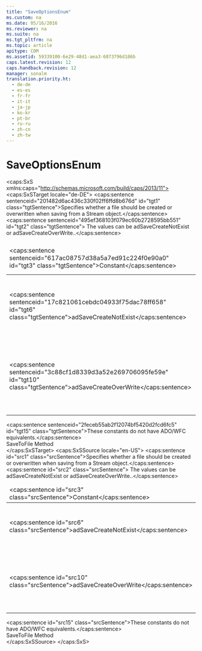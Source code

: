 ```yaml
---
title: "SaveOptionsEnum"
ms.custom: na
ms.date: 05/16/2016
ms.reviewer: na
ms.suite: na
ms.tgt_pltfrm: na
ms.topic: article
apitype: COM
ms.assetid: 59339100-6e29-48d1-aea3-6873796d186b
caps.latest.revision: 12
caps.handback.revision: 12
manager: sonalm
translation.priority.ht: 
  - de-de
  - es-es
  - fr-fr
  - it-it
  - ja-jp
  - ko-kr
  - pt-br
  - ru-ru
  - zh-cn
  - zh-tw
---
```

# SaveOptionsEnum
<?xml version="1.0" encoding="utf-8"?>
<caps:SxS xmlns:caps="http://schemas.microsoft.com/build/caps/2013/11">
  <caps:SxSTarget locale="de-DE">
    <developerReferenceWithoutSyntaxDocument xsi:schemaLocation="http://ddue.schemas.microsoft.com/authoring/2003/5 http://dduestorage.blob.core.windows.net/ddueschema/developer.xsd" xmlns="http://ddue.schemas.microsoft.com/authoring/2003/5" xmlns:xlink="http://www.w3.org/1999/xlink" xmlns:xsi="http://www.w3.org/2001/XMLSchema-instance">
      <introduction>
        <para>
          <caps:sentence sentenceid="201482d6ac436c330f02ff6ffd8b676d" id="tgt1" class="tgtSentence">Specifies whether a file should be created or overwritten when saving from a <legacyLink xlink:href="0514531f-009d-4519-abc3-d727014a39f1">Stream</legacyLink> object.</caps:sentence>
          <caps:sentence sentenceid="495ef368103f079ec60b2728595bb551" id="tgt2" class="tgtSentence"> The values can be <legacyBold>adSaveCreateNotExist</legacyBold> or <legacyBold>adSaveCreateOverWrite</legacyBold>..</caps:sentence>
        </para>
        <table>
          <thead>
            <tr>
              <TD>
                <para>
                  <caps:sentence sentenceid="617ac08757d38a5a7ed91c224f0e90a0" id="tgt3" class="tgtSentence">Constant</caps:sentence>
                </para>
              </TD>
              <TD>
                <para>
                  <caps:sentence sentenceid="2063c1608d6e0baf80249c42e2be5804" id="tgt4" class="tgtSentence">Value</caps:sentence>
                </para>
              </TD>
              <TD>
                <para>
                  <caps:sentence sentenceid="67daf92c833c41c95db874e18fcb2786" id="tgt5" class="tgtSentence">Description</caps:sentence>
                </para>
              </TD>
            </tr>
          </thead>
          <tbody>
            <tr>
              <TD>
                <para>
                  <legacyBold>
                    <caps:sentence sentenceid="17c821061cebdc04933f75dac78ff658" id="tgt6" class="tgtSentence">adSaveCreateNotExist</caps:sentence>
                  </legacyBold>
                </para>
              </TD>
              <TD>
                <para>
                  <caps:sentence sentenceid="c4ca4238a0b923820dcc509a6f75849b" id="tgt7" class="tgtSentence">1</caps:sentence>
                </para>
              </TD>
              <TD>
                <para>
                  <caps:sentence sentenceid="f2519f5b2ce0ab7912c13b0af6ebf9f2" id="tgt8" class="tgtSentence">Default.</caps:sentence>
                  <caps:sentence sentenceid="167a41b2758c0f2beea54272da5fff15" id="tgt9" class="tgtSentence"> Creates a new file if the file specified by the <legacyItalic>FileName</legacyItalic> parameter does not already exist.</caps:sentence>
                </para>
              </TD>
            </tr>
            <tr>
              <TD>
                <para>
                  <legacyBold>
                    <caps:sentence sentenceid="3c88cf1d8339d3a52e269706095fe59e" id="tgt10" class="tgtSentence">adSaveCreateOverWrite</caps:sentence>
                  </legacyBold>
                </para>
              </TD>
              <TD>
                <para>
                  <caps:sentence sentenceid="c81e728d9d4c2f636f067f89cc14862c" id="tgt11" class="tgtSentence">2</caps:sentence>
                </para>
              </TD>
              <TD>
                <para>
                  <caps:sentence sentenceid="551db1199470e506500993c86a6f5b22" id="tgt12" class="tgtSentence">Overwrites the file with the data from the currently open <legacyBold>Stream</legacyBold> object, if the file specified by the <legacyItalic>Filename</legacyItalic> parameter already exists.</caps:sentence>
                  <caps:sentence sentenceid="bf841aa9aa4774972c0c2df424a0d594" id="tgt13" class="tgtSentence"> If the file specified by the <parameterReference>Filename</parameterReference> parameter does not exist, a new file is created.</caps:sentence>
                </para>
              </TD>
            </tr>
          </tbody>
        </table>
      </introduction>
      <section>
        <title>
          <caps:sentence sentenceid="a6dc3038423486f2c8833a3eba25ddab" id="tgt14" class="tgtSentence">ADO/WFC Equivalent</caps:sentence>
        </title>
        <content>
          <para>
            <caps:sentence sentenceid="2feceb55ab2f12074bf5420d2fcd6fc5" id="tgt15" class="tgtSentence">These constants do not have ADO/WFC equivalents.</caps:sentence>
          </para>
        </content>
      </section>
      <section>
        <title>
          <caps:sentence sentenceid="2f342d3be839cc5b67ae0de7d404b8e6" id="tgt16" class="tgtSentence">Applies To</caps:sentence>
        </title>
        <content>
          <para>
            <link xlink:href="8a8594f2-422b-4d2e-94f8-7fe337445900">SaveToFile Method</link>
          </para>
        </content>
      </section>
      <relatedTopics></relatedTopics>
    </developerReferenceWithoutSyntaxDocument>
  </caps:SxSTarget>
  <caps:SxSSource locale="en-US">
    <developerReferenceWithoutSyntaxDocument xsi:schemaLocation="http://ddue.schemas.microsoft.com/authoring/2003/5 http://dduestorage.blob.core.windows.net/ddueschema/developer.xsd" xmlns="http://ddue.schemas.microsoft.com/authoring/2003/5" xmlns:xlink="http://www.w3.org/1999/xlink" xmlns:xsi="http://www.w3.org/2001/XMLSchema-instance">
      <introduction>
        <para>
          <caps:sentence id="src1" class="srcSentence">Specifies whether a file should be created or overwritten when saving from a <legacyLink xlink:href="0514531f-009d-4519-abc3-d727014a39f1">Stream</legacyLink> object.</caps:sentence>
          <caps:sentence id="src2" class="srcSentence"> The values can be <legacyBold>adSaveCreateNotExist</legacyBold> or <legacyBold>adSaveCreateOverWrite</legacyBold>..</caps:sentence>
        </para>
        <table>
          <thead>
            <tr>
              <TD>
                <para>
                  <caps:sentence id="src3" class="srcSentence">Constant</caps:sentence>
                </para>
              </TD>
              <TD>
                <para>
                  <caps:sentence id="src4" class="srcSentence">Value</caps:sentence>
                </para>
              </TD>
              <TD>
                <para>
                  <caps:sentence id="src5" class="srcSentence">Description</caps:sentence>
                </para>
              </TD>
            </tr>
          </thead>
          <tbody>
            <tr>
              <TD>
                <para>
                  <legacyBold>
                    <caps:sentence id="src6" class="srcSentence">adSaveCreateNotExist</caps:sentence>
                  </legacyBold>
                </para>
              </TD>
              <TD>
                <para>
                  <caps:sentence id="src7" class="srcSentence">1</caps:sentence>
                </para>
              </TD>
              <TD>
                <para>
                  <caps:sentence id="src8" class="srcSentence">Default.</caps:sentence>
                  <caps:sentence id="src9" class="srcSentence"> Creates a new file if the file specified by the <legacyItalic>FileName</legacyItalic> parameter does not already exist.</caps:sentence>
                </para>
              </TD>
            </tr>
            <tr>
              <TD>
                <para>
                  <legacyBold>
                    <caps:sentence id="src10" class="srcSentence">adSaveCreateOverWrite</caps:sentence>
                  </legacyBold>
                </para>
              </TD>
              <TD>
                <para>
                  <caps:sentence id="src11" class="srcSentence">2</caps:sentence>
                </para>
              </TD>
              <TD>
                <para>
                  <caps:sentence id="src12" class="srcSentence">Overwrites the file with the data from the currently open <legacyBold>Stream</legacyBold> object, if the file specified by the <legacyItalic>Filename</legacyItalic> parameter already exists.</caps:sentence>
                  <caps:sentence id="src13" class="srcSentence"> If the file specified by the <parameterReference>Filename</parameterReference> parameter does not exist, a new file is created.</caps:sentence>
                </para>
              </TD>
            </tr>
          </tbody>
        </table>
      </introduction>
      <section>
        <title>
          <caps:sentence id="src14" class="srcSentence">ADO/WFC Equivalent</caps:sentence>
        </title>
        <content>
          <para>
            <caps:sentence id="src15" class="srcSentence">These constants do not have ADO/WFC equivalents.</caps:sentence>
          </para>
        </content>
      </section>
      <section>
        <title>
          <caps:sentence id="src16" class="srcSentence">Applies To</caps:sentence>
        </title>
        <content>
          <para>
            <link xlink:href="8a8594f2-422b-4d2e-94f8-7fe337445900">SaveToFile Method</link>
          </para>
        </content>
      </section>
      <relatedTopics></relatedTopics>
    </developerReferenceWithoutSyntaxDocument>
  </caps:SxSSource>
</caps:SxS>